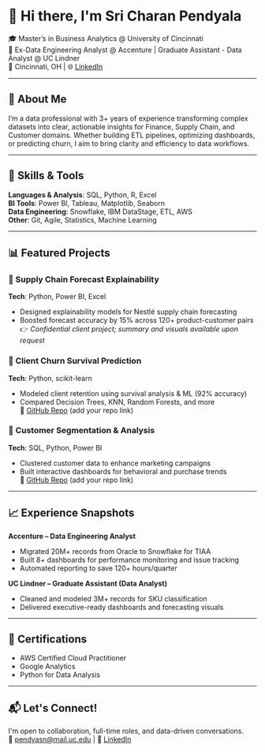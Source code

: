 # 👋 Hi there, I'm Sri Charan Pendyala

🎓 Master’s in Business Analytics @ University of Cincinnati  
💼 Ex-Data Engineering Analyst @ Accenture | Graduate Assistant - Data Analyst @ UC Lindner  
📍 Cincinnati, OH | 🌐 [LinkedIn](https://www.linkedin.com/in/sricharan-pendyala-6850911a5)

---

## 🚀 About Me
I’m a data professional with 3+ years of experience transforming complex datasets into clear, actionable insights for Finance, Supply Chain, and Customer domains. Whether building ETL pipelines, optimizing dashboards, or predicting churn, I aim to bring clarity and efficiency to data workflows.

---

## 🧠 Skills & Tools
**Languages & Analysis**: SQL, Python, R, Excel  
**BI Tools**: Power BI, Tableau, Matplotlib, Seaborn  
**Data Engineering**: Snowflake, IBM DataStage, ETL, AWS  
**Other**: Git, Agile, Statistics, Machine Learning

---

## 📊 Featured Projects

### 🔹 Supply Chain Forecast Explainability
**Tech**: Python, Power BI, Excel  
- Designed explainability models for Nestlé supply chain forecasting
- Boosted forecast accuracy by 15% across 120+ product-customer pairs  
👉 _Confidential client project; summary and visuals available upon request_

### 🔹 Client Churn Survival Prediction  
**Tech**: Python, scikit-learn  
- Modeled client retention using survival analysis & ML (92% accuracy)  
- Compared Decision Trees, KNN, Random Forests, and more  
🔗 [GitHub Repo](#) (add your repo link)

### 🔹 Customer Segmentation & Analysis  
**Tech**: SQL, Python, Power BI  
- Clustered customer data to enhance marketing campaigns  
- Built interactive dashboards for behavioral and purchase trends  
🔗 [GitHub Repo](#) (add your repo link)

---

## 📈 Experience Snapshots

**Accenture – Data Engineering Analyst**  
- Migrated 20M+ records from Oracle to Snowflake for TIAA  
- Built 8+ dashboards for performance monitoring and issue tracking  
- Automated reporting to save 120+ hours/quarter

**UC Lindner – Graduate Assistant (Data Analyst)**  
- Cleaned and modeled 3M+ records for SKU classification  
- Delivered executive-ready dashboards and forecasting visuals  

---

## 🧾 Certifications
- AWS Certified Cloud Practitioner  
- Google Analytics  
- Python for Data Analysis

---

## 📬 Let's Connect!
I'm open to collaboration, full-time roles, and data-driven conversations.  
📧 pendyasn@mail.uc.edu | 🔗 [LinkedIn](https://www.linkedin.com/in/sricharan-pendyala-6850911a5)

